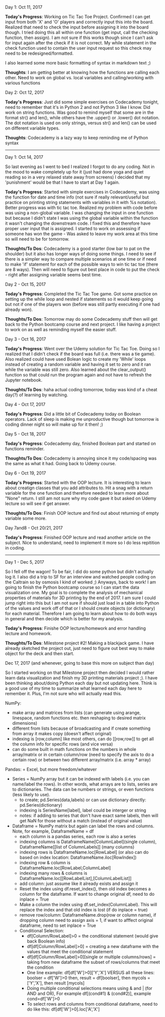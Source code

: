 
Day 1: Oct 11, 2017

**Today's Progress**: Working on Tic Tac Toe Project. Confirmed I can get input from both 'X' and 'O' players and correctly input this into the board. Realized that need to check the input before assigning it into the board though. I tried doing this all within one function (get input, call the checking function, then assign). I am not sure if this works though since I can't ask for input again after the check if it is not correct. My while statement in the check function used to contain the user input request so this check may need to be redesigned/formatted.

I also learned some more basic formatting of syntax in markdown text ;) 

**Thoughts**: I am getting better at knowing how the functions are calling each other. Need to work on global vs. local variables and calling/working with various functions

Day 2: Oct 12, 2017

**Today's Progress**: Just did some simple exercises on Codecademy tonight, need to remember that it's in Python 2 and not Python 3 like I know. Did work on string functions. Was good to remind myself that some are in the format str() and len(), while others have the .upper() or .lower() dot notation. The dot notation is used on only strings, versus str() and len() can be used on different variable types.

**Thoughts**: Codecademy is a lazy way to keep reminding me of Python syntax 

-------------------------------------

Day 1: Oct 14, 2017

So last evening as I went to bed I realized I forgot to do any coding. Not in the mood to wake completely up for it (just had done yoga and quiet reading so in a very relaxed state away from screens) I decided that my 'punishment' would be that I have to start at Day 1 again.

**Today's Progress**: Started with simple exercises in Codecademy, was using the function for date and time info (not sure if really relevant/useful but practice on printing string statements with variables in it with %s notation).
Better progress was with tic tac toe. Realized my problem with code before was using a non-global variable. I was changing the input in one function but because I didn't state I was using the global variable within the function it wasn't changing the downstream code. I fixed this and therefore have proper user input that is assigned. I started to work on assessing if someone has won the game - Was asked to leave my work area at this time so will need to be for tomorrow.

**Thoughts/To Dos**: Codecademy is a good starter (low bar to pat on the shoulder) but it also has longer ways of doing some things. I need to see if there is a simpler way to compare multiple scenarios at one time or if need to make 'if' statement for each of the possible ways to win tic tac toe (there are 8 ways). Then will need to figure out best place in code to put the check - right after assigning variable seems best time.

Day 2 - Oct 15, 2017

**Today's Progress**: Completed the Tic Tac Toe game. Got some practice on setting up the while loop and nested if statements so it would keep going but not if one of the players won (before was still partly executing if one had already won).

**Thoughts/To Dos**: Tomorrow may do some Codecademy stuff then will get back to the Python bootcamp course and next project. I like having a project to work on as well as reminding myself the easier stuff.

Day 3 - Oct 16, 2017

**Today's Progress**: Went over the Udemy solution for Tic Tac Toe. Doing so I realized that I didn't check if the board was full (i.e. there was a tie game). Also realized could have used Bolean logic to create my 'While' loops instead of creating a random variable and having it set to zero and it ran while the variable was still zero. Also learned about the clear_output() function so that could run the program again and not have to refresh the Jupyter notebook.

**Thoughts/To Dos**: haha actual coding tomorrow, today was kind of a cheat day(?) of learning by watching.

Day 4 - Oct 17, 2017

**Today's Progress**: Did a little bit of Codecademy today on Boolean operators. Lack of sleep is making me unproductive though but tomorrow is coding dinner night so will make up for it then! ;) 

Day 5 - Oct 18, 2017

**Today's Progress**: Codecademy day, finished Boolean part and started on functions reminder.

**Thoughts/To Dos**: Codecademy is annoying since it my code/spacing was the same as what it had. Going back to Udemy course.

Day 6 - Oct 19, 2017

**Today's Progress**: Started with the OOP lecture. It is interesting to learn about creatign classes that you add attributes to. Hit a snag with a return variable for the one function and therefore needed to learn more about "None" return. I still am not sure why my code gave it but asked on Udemy lecture so will see if get answer.

**Thoughts/To Dos**: Finish OOP lecture and find out about returning of empty variable some more.

Day 7and8 - Oct 20/21, 2017

**Today's Progress**: Finished OOP lecture and read another article on the subject. Nice to understand, need to implement it more so I do less repitition in coding.

------------------
Day 1 - Dec 5, 2017

So I fell off the wagon! To be fair, I did do some python but didn't actually log it. I also did a trip to SF for an interview and watched people coding on the Caltrain so by osmosis I kind of worked ;) Anyways, back to work! I am going to finish the Python bootcamp course so I can start the data visualization one. My goal is to complete the analysis of mechanical properties of materials for 3D printing by the end of 2017. I am sure I could jump right into this but I am not sure if should just load in a table into Python of the values and work off of that or I should create objects (or dictionary) for each material. Therefore I am going to learn about how to do both ways in general and then decide which is better for my analysis.

**Today's Progress**: Finishe OOP lecture/homework and error handling lecture and homework.

**Thoughts/To Dos**: Milestone project #2! Making a blackjack game. I have already sketched the project out, just need to figure out best way to make object for the deck and then start.

Dec 17, 2017 (and whenever, going to base this more on subject than day)

So I started working on that Milestone project then decided I would rather learn data visualization and finish my 3D printing materials project ;). I have been thinking about/doing Python each day but not updating here. Think is a good use of my time  to summarize what learned each day here to remember it. Plus, I'm not sure who will actually read this.

NumPy:
- make array and matrices from lists (can generate using arange, linespace, random functions etc. then reshaping to desired matrix dimensions)
- different from lists because of broadcasting and if create something from array it makes copy (doesn't affect original)
- indexing is [row,column] like most others, can do [[row,row]] to get all the column info for specific rows (and vice versa)
- can do some built in math functions on the numbers in whole array/matrix or in certain column/row (need to specify the axis to do a certain row) or between two different array/matrix (i.e. array * array)

Pandas: = Excel, but more freedom/whatever
- Series = NumPy array but it can be indexed with labels (i.e. you can name/label the rows). In other words, what arrays are to lists, series are to dictionaries. The data can be numbers or strings, or even functions (less likely to use). 
  - to create; pd.Series(data,labels) or can use dictionary directly: pd.Series(dictionary)
  - indexing is SeriesName[label], label could be interger or string 
  - notes: if adding to series that don't have exact same labels, then will get NaN for those without a match (instead of original value)
- Dataframe = NumPy matrix but again can label the rows and columns. Note, for example, DataframeName = df
  - each column is a pandas series, each row is also a series
  - indexing columns is DataframeName[ColumnLabel](single column), DataframeName[[list of ColumnLabels]] (many columns)
  - indexing rows is DataframeName.loc[RowLabel] (or also can do based on index location: DataframeName.iloc[RowIndex])
  - indexing row & column is DataframeName.loc[RowLabel,ColumnLabel]
  - indexing many rows & columns is DataframeName.loc[[RowLabelList],[ColumnLabelList]]
  - add column: just assume like it already exists and assign it
  - Reset the index using df.reset_index(), then old index becomes a column for the dataframe. If want to change original df, need to do inplace = True
  - Make a column the index using df.set_index(ColumnLabel). This will replace the index and that old index is lost (if do inplace = true)
  - remove row/column: DataframeName.drop(row or column name), if dropping column need to assign axis = 1, if want to afffect original dataframe, need to set inplace = True
  - Conditional Selection: 
    - df[Column/RowLabel]>0 = the conditional statement (would give back Boolean info)
    - df[df[Column/RowLabel]>0] = creating a new dataframe with the values that meet the conditional statement
    - df[df[Column/RowLabel]>0][single or multiple columns/rows] = taking from new dataframe the subset of rows/columns that meet the condition
    - One line example: df[df['W']>0]['Y','X'] VERSUS all these lines: boolser = df['W']>0 then, result = df[boolser], then mycols = ['Y','X'], then result [mycols]
    - Doing multiple conditional selections means using & and | (for AND and OR), For example df[(cond#1) & (cond#2)], example cond=df['W']>0
    - To select rows and columns from conditional dataframe, need to do like this: df[df['W']>0].loc['A','X']
    



